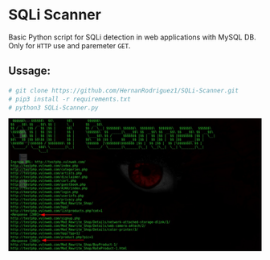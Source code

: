 # SQLi Scanner

Basic Python script for SQLi detection in web applications with MySQL DB.
Only for `HTTP` use and paremeter `GET`.

## Ussage:
```sh
# git clone https://github.com/HernanRodriguez1/SQLi-Scanner.git
# pip3 install -r requirements.txt
# python3 SQLi-Scanner.py
```
![demo](8526e358-0fbf-4673-96e3-90a01003bd2b.jfif)
